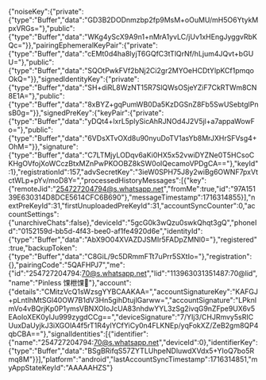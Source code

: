 {"noiseKey":{"private":{"type":"Buffer","data":"GD3B2DODnmzbp2fp9MsM+oOuMU/mH5O6YtykMpxVRGs="},"public":{"type":"Buffer","data":"WKg4yScX9A9n1+nMrA1yvLC/jUv1xHEngJyggvRbKQc="}},"pairingEphemeralKeyPair":{"private":{"type":"Buffer","data":"cEMt0d4ha8lyjT6GQfC3tTlQrNf/hLjum4JQvt+bGUU="},"public":{"type":"Buffer","data":"SQOtPwkFVf2bNj2Ci2gr2MYOeHCDtYlpKCf1pmqoOkQ="}},"signedIdentityKey":{"private":{"type":"Buffer","data":"SH+diRL8WzNT15R7SlQWsOSjeYZiF7CkRTWm8CN8E1A="},"public":{"type":"Buffer","data":"8xBYZ+gqPumWB0Da5KzDGSnZ8Fb5SwUSebtglPnsB0g="}},"signedPreKey":{"keyPair":{"private":{"type":"Buffer","data":"yDQt4+lxrL5plySicAhRJNOd4J2V5jl+a7appaWowFo="},"public":{"type":"Buffer","data":"6VDsXTvOXd8u90nyuDoTV1asYb8MrJXHrSFVsg4+OhM="}},"signature":{"type":"Buffer","data":"C7LTMjyLODqv6aKi0HX5x52vwiDYZNe0T5HCsoCKHgOVfojXoWCczBtxMZnPwPKOOBZ8kSW0oIQecamoVPDgCA=="},"keyId":1},"registrationId":157,"advSecretKey":"3ieW0SPH75J8y2wiBg6OWNF7pxVtctWLp+pYv/moD8Y=","processedHistoryMessages":[{"key":{"remoteJid":"254727204794@s.whatsapp.net","fromMe":true,"id":"97A15139E630314D8DCE5614CFC6B690"},"messageTimestamp":1716314855}],"nextPreKeyId":31,"firstUnuploadedPreKeyId":31,"accountSyncCounter":0,"accountSettings":{"unarchiveChats":false},"deviceId":"5gcG0k3wQzu0swkQhqt3gQ","phoneId":"0152159d-bb5d-4f43-bee0-af1fe4920d6e","identityId":{"type":"Buffer","data":"AbX9O04XVAZDJSMIr5FADpZMNl0="},"registered":true,"backupToken":{"type":"Buffer","data":"C8GiL/9c5DRmmFTt7uPrr5SXtIo="},"registration":{},"pairingCode":"5QAFHPJ7","me":{"id":"254727204794:70@s.whatsapp.net","lid":"113963031351487:70@lid","name":"Pinless 馃枻馃"},"account":{"details":"CMitzVcQ1sWzsgYYBCAAKAA=","accountSignatureKey":"KAFGJ+pLntlhMtSGl40OW7B1dV3Hn5gihDtujlGarww=","accountSignature":"LPknlmVo4vBQrjKp0P1ymsVBNXOIoJcUA83nhdwYYL3zSg2ivqG9nZFpe9UX6v5EAoloXEK0ylJu999zygdCCg==","deviceSignature":"7/YIj3/CHJRmvy5sRICUuxDaUyjkJ3iXGOlA4f5rT1R4ylYCfYiCy0n4FLKNEp/yqFokXZ/ZeB2gm8QP4qbCBA=="},"signalIdentities":[{"identifier":{"name":"254727204794:70@s.whatsapp.net","deviceId":0},"identifierKey":{"type":"Buffer","data":"BSgBRifqS57ZYTLUhpeNDluwdXVdx5+YIoQ7bo5Rmq8M"}}],"platform":"android","lastAccountSyncTimestamp":1716314851,"myAppStateKeyId":"AAAAAHZS"}
